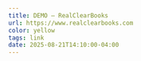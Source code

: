 ```yaml
---
title: DEMO — RealClearBooks
url: https://www.realclearbooks.com
color: yellow
tags: link
date: 2025-08-21T14:10:00-04:00
---
```

